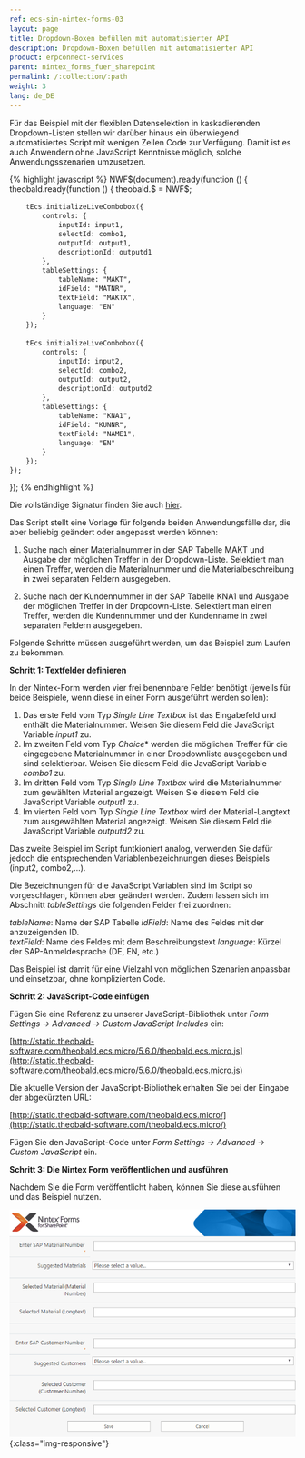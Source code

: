 ```yaml
---
ref: ecs-sin-nintex-forms-03
layout: page
title: Dropdown-Boxen befüllen mit automatisierter API
description: Dropdown-Boxen befüllen mit automatisierter API
product: erpconnect-services
parent: nintex_forms_fuer_sharepoint
permalink: /:collection/:path
weight: 3
lang: de_DE
---
```


Für das Beispiel mit der flexiblen Datenselektion in kaskadierenden Dropdown-Listen stellen wir darüber hinaus ein überwiegend automatisiertes Script mit wenigen Zeilen Code zur Verfügung.
Damit ist es auch Anwendern ohne JavaScript Kenntnisse möglich, solche Anwendungsszenarien umzusetzen.  

{% highlight javascript %}
NWF$(document).ready(function () {
    theobald.ready(function () {
        theobald.$ = NWF$;

        tEcs.initializeLiveCombobox({
            controls: {
                inputId: input1,
                selectId: combo1,
                outputId: output1,
                descriptionId: outputd1
            },
            tableSettings: {
                tableName: "MAKT",
                idField: "MATNR",
                textField: "MAKTX",
                language: "EN"
            }
        });
        
        tEcs.initializeLiveCombobox({
            controls: {
                inputId: input2,
                selectId: combo2,
                outputId: output2,
                descriptionId: outputd2
            },
            tableSettings: {
                tableName: "KNA1",
                idField: "KUNNR",
                textField: "NAME1",
                language: "EN"
            }
        });
    });
});
{% endhighlight %}

Die vollständige Signatur finden Sie auch [hier](https://static.theobald-software.com/theobald.ecs.micro/5.6.0/index.html#div-liveCombobox).

Das Script stellt eine Vorlage für folgende beiden Anwendungsfälle dar, die aber beliebig geändert oder angepasst werden können:

1. Suche nach einer Materialnummer in der SAP Tabelle MAKT und Ausgabe der möglichen Treffer in der Dropdown-Liste. Selektiert man einen Treffer, werden die Materialnummer und die Materialbeschreibung in zwei separaten Feldern ausgegeben.

2. Suche nach der Kundennummer in der SAP Tabelle KNA1 und Ausgabe der möglichen Treffer in der Dropdown-Liste. Selektiert man einen Treffer, werden die Kundennummer und der Kundenname in zwei separaten Feldern ausgegeben.    

Folgende Schritte müssen ausgeführt werden, um das Beispiel zum Laufen zu bekommen. 

**Schritt 1: Textfelder definieren**

In der Nintex-Form werden vier frei benennbare Felder benötigt (jeweils für beide Beispiele, wenn diese in einer Form ausgeführt werden sollen): 

1. Das erste Feld vom Typ *Single Line Textbox* ist das Eingabefeld und enthält die Materialnummer. Weisen Sie diesem Feld die JavaScript Variable *input1* zu.
2. Im zweiten Feld vom Typ *Choice** werden die möglichen Treffer für die eingegebene Materialnummer in einer Dropdownliste ausgegeben und sind selektierbar. Weisen Sie diesem Feld die JavaScript Variable *combo1* zu.
3. Im dritten Feld vom Typ *Single Line Textbox* wird die Materialnummer zum gewählten Material angezeigt. Weisen Sie diesem Feld die JavaScript Variable *output1* zu.  	
4. Im vierten Feld vom Typ *Single Line Textbox* wird der Material-Langtext zum ausgewählten Material angezeigt. Weisen Sie diesem Feld die JavaScript Variable *outputd2* zu.  

Das zweite Beispiel im Script funtkioniert analog, verwenden Sie dafür jedoch die entsprechenden Variablenbezeichnungen dieses Beispiels (input2, combo2,...).    

Die Bezeichnungen für die JavaScript Variablen sind im Script so vorgeschlagen, können aber geändert werden.
Zudem lassen sich im Abschnitt *tableSettings* die folgenden Felder frei zuordnen: 

*tableName*: Name der SAP Tabelle
*idField*: Name des Feldes mit der anzuzeigenden ID.  
*textField*: Name des Feldes mit dem Beschreibungstext
*language*: Kürzel der SAP-Anmeldesprache (DE, EN, etc.)

Das Beispiel ist damit für eine Vielzahl von möglichen Szenarien anpassbar und einsetzbar, ohne komplizierten Code.  


**Schritt 2: JavaScript-Code einfügen**

Fügen Sie eine Referenz zu unserer JavaScript-Bibliothek unter *Form Settings -> Advanced -> Custom JavaScript Includes* ein:

[http://static.theobald-software.com/theobald.ecs.micro/5.6.0/theobald.ecs.micro.js](http://static.theobald-software.com/theobald.ecs.micro/5.6.0/theobald.ecs.micro.js)

Die aktuelle Version der JavaScript-Bibliothek erhalten Sie bei der Eingabe der abgekürzten URL:

[http://static.theobald-software.com/theobald.ecs.micro/](http://static.theobald-software.com/theobald.ecs.micro/)

Fügen Sie den JavaScript-Code unter *Form Settings -> Advanced -> Custom JavaScript* ein.


**Schritt 3: Die Nintex Form veröffentlichen und ausführen**

Nachdem Sie die Form veröffentlicht haben, können Sie diese ausführen und das Beispiel nutzen.

![nintex-forms-js-dropdown-09](/img/content/nintex-forms-js-dropdown-09.gif){:class="img-responsive"}








